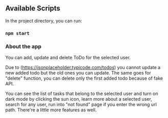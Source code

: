 ## Available Scripts

In the project directory, you can run:

### `npm start`

### About the app

You can add, update and delete ToDo for the selected user.

Due to (https://jsonplaceholder.typicode.com/todos) you cannot update a new added todo but the old ones you can update. The same goes for "delete" function, you can delete only the first added todo because of fake API.

You can see the list of tasks that belong to the selected user and turn on dark mode by clicking the sun icon, learn more about a selected user, search for any user, run into "not found" page if you enter the wrong url path. There're a little more features as well.
